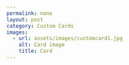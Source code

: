 ```yaml
---
permalink: none
layout: post
category: Custom Cards
images:   
  - url: assets/images/customcard1.jpg
    alt: Card image
    title: Card
---
```

